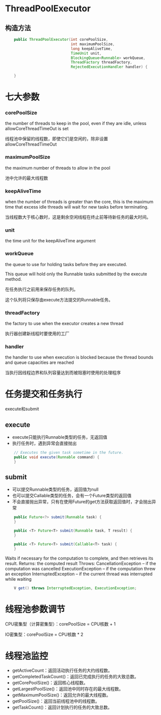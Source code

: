 # ThreadPoolExecutor

## 构造方法

~~~java
    public ThreadPoolExecutor(int corePoolSize,
                              int maximumPoolSize,
                              long keepAliveTime,
                              TimeUnit unit,
                              BlockingQueue<Runnable> workQueue,
                              ThreadFactory threadFactory,
                              RejectedExecutionHandler handler) {

    }
~~~



# 七大参数

### corePoolSize

the number of threads to keep in the pool, even if they are idle, unless allowCoreThreadTimeOut is set

线程池中保留的线程数，即使它们是空闲的，除非设置allowCoreThreadTimeOut



### maximumPoolSize

the maximum number of threads to allow in the pool

池中允许的最大线程数



### keepAliveTime

when the number of threads is greater than the core, this is the maximum time that excess idle threads will wait for new tasks before terminating.

当线程数大于核心数时，这是剩余空闲线程在终止前等待新任务的最大时间。



### unit

the time unit for the keepAliveTime argument



### workQueue

the queue to use for holding tasks before they are executed. 

This queue will hold only the Runnable tasks submitted by the execute method.

在任务执行之前用来保存任务的队列。

这个队列将只保存由execute方法提交的Runnable任务。



### threadFactory

the factory to use when the executor creates a new thread

执行器创建新线程时要使用的工厂



### handler

the handler to use when execution is blocked because the thread bounds and queue capacities are reached

当执行因线程边界和队列容量达到而被阻塞时使用的处理程序



# 任务提交和任务执行

execute和submit



## execute

* execute只能执行Runnable类型的任务，无返回值
* 执行任务时，遇到异常会直接抛出

~~~java
    // Executes the given task sometime in the future.
	public void execute(Runnable command) {
    }
~~~



## submit

* 可以提交Runnable类型的任务，返回值为null
* 也可以提交Callable类型的任务，会有一个Future类型的返回值
* 不会直接抛出异常，只有在使用Future的get方法获取返回值时，才会抛出异常

~~~java
    public Future<?> submit(Runnable task) {
    }

    public <T> Future<T> submit(Runnable task, T result) {
    }

    public <T> Future<T> submit(Callable<T> task) {
    }
~~~



Waits if necessary for the computation to complete, and then retrieves its result.
Returns:	the computed result
Throws:
CancellationException – if the computation was cancelled
ExecutionException – if the computation threw an exception
InterruptedException – if the current thread was interrupted while waiting

~~~java
	V get() throws InterruptedException, ExecutionException;
~~~



# 线程池参数调节

CPU密集型（计算密集型）：corePoolSize = CPU核数 + 1

IO密集型：corePoolSize = CPU核数 * 2



# 线程池监控

* getActiveCount：返回活动执行任务的大约线程数。
* getCompletedTaskCount()：返回已完成执行的任务的大致总数。
* getCorePoolSize()：返回核心线程数。
* getLargestPoolSize()：返回池中同时存在的最大线程数。
* getMaximumPoolSize()：返回允许的最大线程数。
* getPoolSize()：返回当前线程池中的线程数。
* getTaskCount()：返回计划执行的任务的大致总数。

